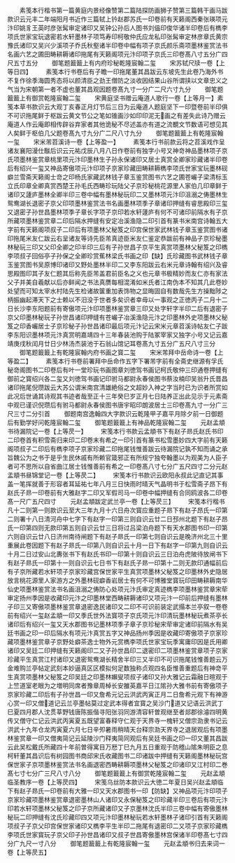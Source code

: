 <!-- { "loadSidebar": true } -->
　　素笺本行楷书第一篇黄庭内景经像赞第二篇陆探防画狮子赞第三篇韩干画马跋款识云元丰二年端阳月书近作三篇轼上钤赵郡苏氏一印卷前有天籁阁西秦张瑛项元汴印姚豸王英时彦张髯审定诸印又吴钟公孙后人图书刘偘印俊华诸半印卷后有檇李项氏世家宝玩退密若水轩墨林子项笃寿印柯敬仲氏应龙私印张髯审定林彦章氏黄宗豫氏诸印又吴兴少溪项子乔氏秋壑诸半印卷中幅有项子京氏颜乐斋项墨林鉴赏法书名画六艺之圃田畴耕耨诸印拖尾有天籁阁项元汴印项子京氏三印卷髙八寸五分广四尺五寸五分
　　御笔题籖籖上有内府珍秘乾隆宸翰二玺
　　宋苏轼尺牍一卷【上等日四】
　　素笺本行书卷后有子瞻一印拖尾董其昌跋云东坡先生此卷乃海外书不复作徐季海圆秀态将以颜清臣之劲王僧防之淡收因结果山谷所谓挟以文章忠义之气当为宋朝第一者不虚也董其昌观因题卷髙九寸一分广二尺六寸九分
　　御笔题籖籖上有御赏乾隆宸翰二玺
　　宋黄庭坚书赠云庵道人歌行一卷【上等月一】素笺本草书款识云大观丁亥春正月灯节后三日为云庵道人题庭坚下一印暨卷前半印俱不可识拖尾鲜于枢跋云黄文节公之笔如锥画沙如印印泥无画之有差失此诗乃赠云庵道人作云庵即相传辟谷弃家者其他诡秘不尽述盖亦有道之流覩文节数语可想见其人矣鲜于枢伯几父题卷髙九寸九分广二尺八寸九分
　　御笔题籖籖上有乾隆宸翰一玺
　　宋米芾苕溪诗一卷【上等盈一】
　　素笺本行书前款云将之苕溪戏作呈诸友襄阳漫仕黻后识云元祐戊辰八月八日作卷前有独字小号又神竒神品墨林项子京氏项墨林鉴赏章桃里项元汴印墨林生子孙永保诸印又居士真赏全卿家珍藏诸半印卷后有绍兴一玺又神品寄傲项元汴印项子京家珍藏田畴耕耨檇李项氏世家宝玩墨林砚癖兰雪斋天籁阁士竒之印杨氏家藏武林钱子章玉鉴赏图书六艺之圃苍巗子梁清标玉立氏印章全卿真赏西楚王孙毛氏西畴珍玩陆父子京珍秘桃花源里人家伯几印章鲜于诸印又蘧庐墨林全卿半印三卷中幅有墨林秘玩印二又墨林项元汴印沮溺之俦墨林生鸳鸯湖长退密子京父印项墨林鉴赏法书名画墨林项季子章诸印押缝有睿思殿印三玺又退密子孙世昌墨林项季子章长字项子京印若水轩蘧庐有何不可诸印前隔水有子京所藏项墨林鉴赏章二印后隔水押缝有安定冶溪渔隐二印引首有篆书米南宫诗翰五大字前有天籁阁项叔子二印后有项墨林父秘笈之印宫保世家武林钱子章玉鉴赏图书诸印拖尾米友仁跋云右呈诸友等诗先臣芾真迹臣米友仁鉴定恭跋前有神品子京珍秘墨林秘玩三印又父印全卿之印半印三后有子孙世昌子京平生真赏项墨林父秘笈之印檇李项叔子回俗亭子孙保之全卿珍赏蕉林梁氏书画之印【缺】氏珍藏图书武林钱子章玉鉴赏图书吴原博印诸印又野处墨林半印二又李东阳跋云右米元章诗翰有绍兴及睿思殿图印其子友仁题其后称先臣芾盖君前臣名之义也元章书极精妙而友仁亦有家法父子并美自羲献以后亦鲜闻之书法真赝每相混淆如米氏者江南伪本不知其几此卷妙处望而可知太宰水村陆先生检诸故箧重加表饰物之显晦固自有数哉先生方操黜陟之柄振幽起滞天下之士赖以不汨没于世者多矣识者幸毋以一事观之正徳丙子二月十二日长沙李东阳题前有寄傲项元汴印项墨林鉴赏章三印又处字轩字半印二后有退密子京父印墨林秘玩子孙世昌诸印押缝有苍巗子冶溪渔隐元汴之印墨林外史项墨林父秘笈之印香巗居士子京珍秘子孙世昌诸印最后项元汴记云宋米元章苕溪诗帖友仁子跋李东阳识墨林项元汴真赏明嘉靖四十三年春装池购于陆冢宰家又独字小号又记云嘉靖庚戌秋闰月廿日少林汤杰装池于石翁山馆记耳卷髙九寸五分广五尺八寸三分
　　御笔题籖籖上有乾隆宸翰内府书画之寳二玺
　　宋米芾拜中岳命诗一卷【上等盈二】
　　素笺本行书卷前署拜中岳命作五字下署芾字前有全斋史继源有孚氏秘竒阁图书二印卷后有叶一堂珍玩书画图章刘徳驾书画记柯氏敬仲三印通卷押缝有御前之寳绍兴各二玺又刘徳驾书画记印驸马都尉永春侯图书蔡汝楠印吴翁升氏晋昌诸印拖尾倪瓒跋云大苏公谓米南宫清雄絶俗之文超妙入神之字当时已为识者所赏如此况后世诵其诗观其书迹者哉至正十三年癸巳岁正月七日陆养正出此见示于元素斋中观已谨识倪瓒后有驸马都尉永春侯图书唐宇昭印朗波居士三印卷髙九寸一分广三尺三寸二分引首
　　御题南宫逸翰四大字款识云乾隆甲子嘉平月除夕前一日御题后有勤学好问乾隆宸翰二玺
　　御笔题籖籖上有神品乾隆宸翰二玺
　　元赵孟頫书待漏院记一卷【上等昃一】
　　宋笺本行书款云孟頫书下有赵子昻氏赵氏书印二印卷首有积雪斋归来印二印卷末有希之一印引首有篆书松雪墨妙四大字前有天籁阁项叔子二印后有檇李项子京家珍藏二印拖尾钱惟善跋云待漏院记孰不知而诵之承旨魏公为之书于是乎生民休戚有所赖官箴邪正有所规宁独夸翰墨以为观美为人臣子者可不思所以自省曲江居士钱惟善前有希之一印卷髙八寸七分广五尺四寸二分元赵孟頫书昼锦堂记一卷【上等昃二】
　　宋笺本行书款识云欧阳永叔此记直记其事盖一笔挥就善于形容者耳延祐七年八月三日快雨时晴天气晶明书于松雪斋子昂下有赵氏子昻一印卷前有大雅赵字二印又军假司马一印卷中幅押缝有合同鸥波各二印卷髙一尺广五尺四寸
　　元赵孟頫跋定武兰亭一卷【上等昃三】
　　宋笺本行楷书凡十二则第一则款识云至大三年九月十六日舟次寳应重题子昻下有赵子昂氏一印第二则署十八日清河舟中七字下有赵字一印第三则自识云廿二日邳州北题下有赵子昂氏一印第四则无款印第五则自识云廿三日将过吕梁泊舟题下有天水郡图书印一印第六则自识云廿八日济州南待闸题下有赵子昻氏一印第七则自识云是晚济州北三十里重展此卷因题下有赵子昻氏一印第八则自识云十月一日下有赵字一印第九则自识云十月二日过安山北夀张书下有赵氏书印一印第十则自识云三日泊舟虎陂待放闸书下有赵子昻氏一印第十一则自识云七日书下有赵氏子昻一印第十二则无款印通幅前后有子京所藏若水轩项子京家珍藏宫保世家平生真赏项墨林父秘笈之印墨林外史隐居放言桃花源里人家游方之外墨林砚癖香岩居士有何不可博雅堂寳玩印田畴耕耨南华仙史项墨林鉴赏法书名画沮溺之俦防心处项元汴氏审定真迹檇李项墨林鉴赏章宋荦审定扬州季因是收藏印元汴之印墨林堂西畴耕耨诸印又项元汴一印前后押缝有墨林子印三又寄傲项墨林鉴赏章退密逸民诸印又二印不可识前装定武搨本兰亭叙一卷卷前有绍兴一玺赵孟頫一印又季氏世外法寳项子京氏项元汴印清玩墨林秘玩煮茶亭长诸印后有绍兴一玺又天水郡图书记墨林项季子章子京珍秘宋荦审定诸印前隔水有吴廷书画之印一印后隔水有项元汴真赏五字又神品扬州季因是收藏印寄傲项子京家珍藏项墨林鉴赏章子京野处癖茶逸士物外元赏檇李项氏世家宝玩季寓庸印因是氏用卿诸印又吴廷二印押缝有天籁阁印二又子孙世昌印二退密印二项墨林鉴赏章项子京家珍藏平生真赏江村诸印又退密鸳鸯湖长精舍半印三又半印不可识拖尾钱惟善题云万金难购兰亭帖定武刻本妙逼真区区模拟何足数独称贞观四名臣惟善重题后有神竒平生真赏项墨林父秘笈之印吴廷之印墨林嬾叟项叔子诸印又孙大雅记云霜融日暄观于上竺道室老眼为之増明同席者豫章周棹长安雒英嘉平日江隂孙大雅书前有寄傲项子京家珍藏二印后有子孙世昌一印又詹希元记云洪武丙寅正月二日詹希元观下有神游心赏一印又僧道记云兰亭墨帖莫过定武本得者宜寳之吴沙门道又记语云洪武丁巳夏四月郡人沈贯莘野钱唐陈振偕寻阳张羽同游清容轩曽观继至者郯郡徐濬四明黄传又僧守仁记云洪武丙寅夏五既望富春释守仁观于天界寺一槐轩又僧宗泐隶书记云洪武十九年仓龙丙寅夏六月七日辛夘暑雨稍晴天台释宗泐天界寺之退居观后有项墨林鉴赏章一印又僧夷简记云延陵沙门释夷简同观后有吴廷书画之印一印又董其昌跋云此吴松戴氏所藏四十年前曽得寓目万厯丁巳九月五日重观于防稽山隂朱明臣之息柯轩董其昌识后有树园图书商邱宋氏收藏图书二印诸跋中押缝有天籁阁墨林秘玩宫保世家子京项墨林鉴赏法书名画退密西畴耕耨项墨林父秘笈之印诸印又江村印二巻髙七寸七分广三尺八寸八分
　　御笔题籖籖上有御赏乾隆宸翰二玺
　　元赵孟頫临圣教序一卷【上等昃四】
　　宋笺乌丝防本款识云大徳二年夏日吴兴赵孟頫临下有赵子昻氏一印卷前有大雅一印又天水郡图书一印【防缺】又神品项元汴印项子京家珍藏项墨林鉴赏章退密墨林山人诸印又永保秘笈之印珍藏半印三卷后有项元汴印若水轩项墨林父秘笈之印子京所藏诸印又子京墨林沈氏半印三卷中幅有寄傲墨林秘玩二印押缝有沈氏珍藏印四又项元汴印墨林秘玩若水轩墨林子诸印引首有天籁阁项叔子子京父印宫保世家诸印又檇李平生半印二拖尾有退密印二又项子京家珍藏檇李项氏世家寳玩子京父印子孙世昌诸印又叔子世昌寄傲墨林宫保诸半印卷髙七寸四分广九尺一寸八分
　　御笔题籖籖上有乾隆宸翰一玺
　　元赵孟頫书归去来词一卷【上等昃五】
